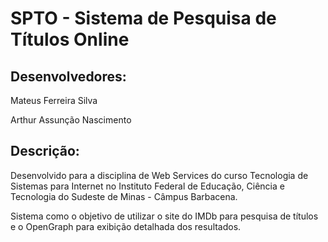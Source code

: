 SPTO - Sistema de Pesquisa de Títulos Online
============================================

Desenvolvedores:
----------------
Mateus Ferreira Silva

Arthur Assunção Nascimento

Descrição:
----------

Desenvolvido para a disciplina de Web Services do curso Tecnologia de Sistemas para Internet no Instituto Federal de Educação, Ciência e Tecnologia do Sudeste de Minas - Câmpus Barbacena.

Sistema como o objetivo de utilizar o site do IMDb para pesquisa de títulos e o OpenGraph para exibição detalhada dos resultados.

